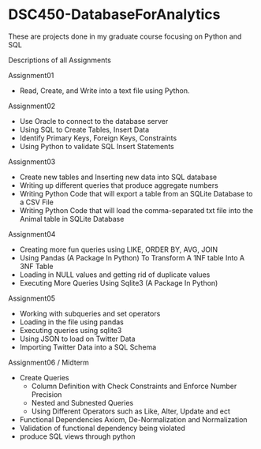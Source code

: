 # DSC450-DatabaseForAnalytics
These are projects done in my graduate course focusing on Python and SQL 

Descriptions of all Assignments 


Assignment01
- Read, Create, and Write into a text file using Python.

Assignment02
- Use Oracle to connect to the database server
- Using SQL to Create Tables, Insert Data
- Identify Primary Keys, Foreign Keys, Constraints
- Using Python to validate SQL Insert Statements

Assignment03
- Create new tables and Inserting new data into SQL database
- Writing up different queries that produce aggregate numbers
- Writing Python Code that will export a table from an SQLite Database to a CSV File
- Writing Python Code that will load the comma-separated txt file into the Animal table in SQLite Database

Assignment04
- Creating more fun queries using LIKE, ORDER BY, AVG, JOIN
- Using Pandas (A Package In Python) To Transform A 1NF table Into A 3NF Table
- Loading in NULL values and getting rid of duplicate values
- Executing More Queries Using Sqlite3 (A Package In Python)

Assignment05
- Working with subqueries and set operators
- Loading in the file using pandas
- Executing queries using sqlite3
- Using JSON to load on Twitter Data
- Importing Twitter Data into a SQL Schema

Assignment06 / Midterm
- Create Queries
  + Column Definition with Check Constraints and Enforce Number Precision
  + Nested and Subnested Queries
  + Using Different Operators such as Like, Alter, Update and ect
- Functional Dependencies Axiom, De-Normalization and Normalization
- Validation of functional dependency being violated
- produce SQL views through python

